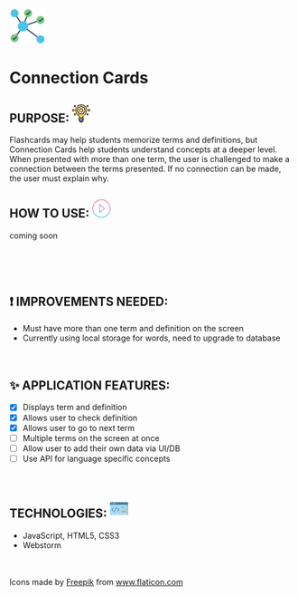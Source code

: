 ![img of application](https://github.com/murraiscanlon/connection-cards/blob/master/nodes.png)<br />
 # Connection Cards 


##  PURPOSE: ![img of application](https://github.com/murraiscanlon/group-project-calculator/blob/master/light-bulb32.png)
Flashcards may help students memorize terms and definitions, but Connection Cards help students understand concepts at a deeper level.
When presented with more than one term, the user is challenged to make a connection between the terms presented. If no connection can be made,
the user must explain why.

##  HOW TO USE: ![img of application](https://github.com/murraiscanlon/group_generator/blob/master/images/play.png)
coming soon

<br /><br /><br />


## :exclamation: IMPROVEMENTS NEEDED:
* Must have more than one term and definition on the screen
* Currently using local storage for words, need to upgrade to database
<br /><br /><br />

## :sparkles: APPLICATION FEATURES:
- [X] Displays term and definition
- [X] Allows user to check definition
- [X] Allows user to go to next term
- [ ] Multiple terms on the screen at once
- [ ] Allow user to add their own data via UI/DB
- [ ] Use API for language specific concepts
<br /><br /><br />

## TECHNOLOGIES: ![img of application](https://github.com/murraiscanlon/group-project-calculator/blob/master/technologies.png)
* JavaScript, HTML5, CSS3
* Webstorm
<br /><br /><br />


<div>Icons made by <a href="https://www.freepik.com" title="Freepik">Freepik</a> from <a href="https://www.flaticon.com/" title="Flaticon">www.flaticon.com</a></div>

